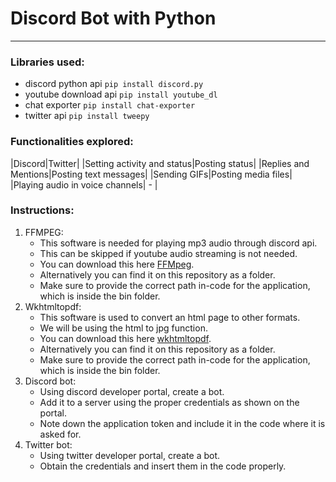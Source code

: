 # Discord Bot with Python
***

### Libraries used:

* discord python api  `pip install discord.py`
* youtube download api  `pip install youtube_dl`
* chat exporter `pip install chat-exporter` 
* twitter api `pip install tweepy`

### Functionalities explored:

|Discord|Twitter|
|Setting activity and status|Posting status|
|Replies and Mentions|Posting text messages|
|Sending GIFs|Posting media files|
|Playing audio in voice channels| - |

### Instructions:

1. FFMPEG:
    * This software is needed for playing mp3 audio through discord api.
    * This can be skipped if youtube audio streaming is not needed.
    * You can download this here [FFMpeg](https://www.ffmpeg.org/download.html).
    * Alternatively you can find it on this repository as a folder.
    * Make sure to provide the correct path in-code for the application, which is inside the bin folder.
2. Wkhtmltopdf:
    * This software is used to convert an html page to other formats.
    * We will be using the html to jpg function.
    * You can download this here [wkhtmltopdf](https://wkhtmltopdf.org/downloads.html).
    * Alternatively you can find it on this repository as a folder.
    * Make sure to provide the correct path in-code for the application, which is inside the bin folder.
3. Discord bot:
    * Using discord developer portal, create a bot.
    * Add it to a server using the proper credentials as shown on the portal.
    * Note down the application token and include it in the code where it is asked for.
4. Twitter bot:
    * Using twitter developer portal, create a bot.
    * Obtain the credentials and insert them in the code properly.